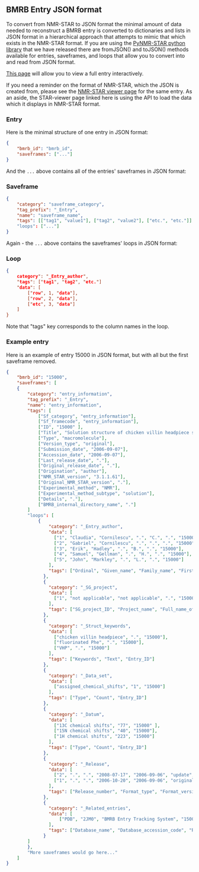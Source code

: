## BMRB Entry JSON format

To convert from NMR-STAR to JSON format the minimal amount of data needed to
reconstruct a BMRB entry is converted to dictionaries and lists in JSON format
in a hierarchical approach that attempts to mimic that which exists in the
NMR-STAR format. If you are using the
[PyNMR-STAR python library](https://github.com/uwbmrb/PyNMRSTAR) that we have
released there are fromJSON() and toJSON() methods available for entries,
saveframes, and loops that allow you to convert into and read from JSON format.

[This page](http://www.jsoneditoronline.org/?url=http://webapi.bmrb.wisc.edu/current/rest/entry/15000/)
will allow you to view a full entry interactively.

If you need a reminder on the format of NMR-STAR, which the JSON is created
from, please see the
[NMR-STAR viewer page](http://www.bmrb.wisc.edu/dictionary/starviewer/?entry=15000)
for the same entry. As an aside, the STAR-viewer page linked here is using the
API to load the data which it displays in NMR-STAR format.

### Entry

Here is the minimal structure of one entry in JSON format:

```json
{
    "bmrb_id": "bmrb_id",
    "saveframes": ["..."]
}
```

And the `...` above contains all of the entries' saveframes in JSON format:

### Saveframe

```json
{
    "category": "saveframe_category",
    "tag_prefix": "_Entry",
    "name": "saveframe_name",
    "tags": [["tag1", "value1"], ["tag2", "value2"], ["etc.", "etc."]]
    "loops": ["..."]
}
```

Again - the `...` above contains the saveframes' loops in JSON format:

### Loop

```json
{
    category": "_Entry_author",
    "tags": ["tag1", "tag2", "etc."]
    "data": [
        ["row", 1, "data"],
        ["row", 2, "data"],
        ["etc", 3, "data"]
    ]
}
```

Note that "tags" key corresponds to the column names in the loop.

### Example entry

Here is an example of entry 15000 in JSON format, but with all but the first
saveframe removed.

```json
{
    "bmrb_id": "15000",
    "saveframes": [
    {
        "category": "entry_information",
        "tag_prefix": "_Entry",
        "name": "entry_information",
        "tags": [
            ["Sf_category", "entry_information"],
            ["Sf_framecode", "entry_information"],
            ["ID", "15000" ],
            ["Title", "Solution structure of chicken villin headpiece subdomain containing a fluorinated side chain in the core\n"],
            ["Type", "macromolecule"],
            ["Version_type", "original"],
            ["Submission_date", "2006-09-07"],
            ["Accession_date", "2006-09-07"],
            ["Last_release_date", "."],
            ["Original_release_date", "."],
            ["Origination", "author"],
            ["NMR_STAR_version", "3.1.1.61"],
            ["Original_NMR_STAR_version", "."],
            ["Experimental_method", "NMR"],
            ["Experimental_method_subtype", "solution"],
            ["Details", "."],
            ["BMRB_internal_directory_name", "."]
        ]
        "loops": [
            {
                "category": "_Entry_author",
                "data": [
                  ["1", "Claudia", "Cornilescu", ".", "C.", ".", "15000"],
                  ["2", "Gabriel", "Cornilescu", ".", ".", ".", "15000"],
                  ["3", "Erik", "Hadley", ".", "B.", ".", "15000"],
                  ["4", "Samuel", "Gellman", ".", "H.", ".", "15000"],
                  ["5", "John", "Markley", ".", "L.", ".", "15000"]
                ],
                "tags": ["Ordinal", "Given_name", "Family_name", "First_initial", "Middle_initials", "Family_title", "Entry_ID"]
              },
              {
                "category": "_SG_project",
                "data": [
                  ["1", "not applicable", "not applicable", ".", "15000"]
                ],
                "tags": ["SG_project_ID", "Project_name", "Full_name_of_center", "Initial_of_center", "Entry_ID"]
              },
              {
                "category": "_Struct_keywords",
                "data": [
                  ["chicken villin headpiece", ".", "15000"],
                  ["fluorinated Phe", ".", "15000"],
                  ["VHP", ".", "15000"]
                ],
                "tags": ["Keywords", "Text", "Entry_ID"]
              },
              {
                "category": "_Data_set",
                "data": [
                  ["assigned_chemical_shifts", "1", "15000"]
                ],
                "tags": ["Type", "Count", "Entry_ID"]
              },
              {
                "category": "_Datum",
                "data": [
                  ["13C chemical shifts", "77", "15000" ],
                  ["15N chemical shifts", "40", "15000"],
                  ["1H chemical shifts", "223", "15000"]
                ],
                "tags": ["Type", "Count", "Entry_ID"]
              },
              {
                "category": "_Release",
                "data": [
                  ["2", ".", ".", "2008-07-17", "2006-09-06", "update", "BMRB", "complete entry citation", "15000"],
                  ["1", ".", ".", "2006-10-20", "2006-09-06", "original", "author", "original release", "15000"]
                ],
                "tags": ["Release_number", "Format_type", "Format_version", "Date", "Submission_date", "Type", "Author", "Detail", "Entry_ID"]
              },
              {
                "category": "_Related_entries",
                "data": [
                    ["PDB", "2JM0", "BMRB Entry Tracking System", "15000"]
                ],
                "tags": ["Database_name", "Database_accession_code", "Relationship", "Entry_ID"]
              }
        ]
        },
        "More saveframes would go here..."
    ]
}
```
